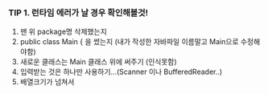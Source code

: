 ### TIP 1. 런타임 에러가 날 경우 확인해볼것!
1. 맨 위 package명 삭제했는지 
2. public class Main { 을 썼는지 (내가 작성한 자바파일 이름말고 Main으로 수정해야함) 
3. 새로운 클래스는 Main 클래스 위에 써주기 (인식못함) 
4. 입력받는 것은 하나만 사용하기...(Scanner 이나 BufferedReader..)
5. 배열크기가 넘쳐서
